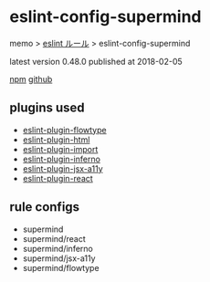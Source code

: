 # eslint-config-supermind

memo > [eslint ルール](../index.md) > eslint-config-supermind

latest version 0.48.0 published at 2018-02-05

[npm](https://www.npmjs.com/package/eslint-config-supermind)
[github](https://github.com/supermind/eslint-config-supermind)

## plugins used

- [eslint-plugin-flowtype](../eslint-plugin/flowtype.md)
- [eslint-plugin-html](../eslint-plugin/html.md)
- [eslint-plugin-import](../eslint-plugin/import.md)
- [eslint-plugin-inferno](../eslint-plugin/inferno.md)
- [eslint-plugin-jsx-a11y](../eslint-plugin/jsx-a11y.md)
- [eslint-plugin-react](../eslint-plugin/react.md)

## rule configs

- supermind
- supermind/react
- supermind/inferno
- supermind/jsx-a11y
- supermind/flowtype
